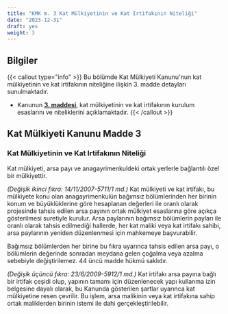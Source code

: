 ```yaml
---
title: "KMK m. 3 Kat Mülkiyetinin ve Kat Irtifakının Niteliği"
date: "2023-12-31"
draft: yes
weight: 3
---
```


## Bilgiler

{{< callout type="info" >}}
Bu bölümde Kat Mülkiyeti Kanunu'nun kat mülkiyetinin ve kat irtifakının niteliğine ilişkin 3. madde detayları sunulmaktadır.

- Kanunun [**3. maddesi**](#kat-mülkiyeti-kanunu-madde-3), kat mülkiyetinin ve kat irtifakının kurulum esaslarını ve niteliklerini açıklamaktadır.
  {{< /callout >}}

## Kat Mülkiyeti Kanunu Madde 3

### Kat Mülkiyetinin ve Kat Irtifakının Niteliği

Kat mülkiyeti, arsa payı ve anagayrimenkuldeki ortak yerlerle bağlantılı özel bir mülkiyettir.

_(Değişik ikinci fıkra: 14/11/2007-5711/1 md.)_ Kat mülkiyeti ve kat irtifakı, bu mülkiyete konu olan anagayrimenkulün bağımsız bölümlerinden her birinin konum ve büyüklüklerine göre hesaplanan değerleri ile oranlı olarak projesinde tahsis edilen arsa payının ortak mülkiyet esaslarına göre açıkça gösterilmesi suretiyle kurulur. Arsa paylarının bağımsız bölümlerin payları ile oranlı olarak tahsis edilmediği hallerde, her kat maliki veya kat irtifakı sahibi, arsa paylarının yeniden düzenlenmesi için mahkemeye başvurabilir.

Bağımsız bölümlerden her birine bu fıkra uyarınca tahsis edilen arsa payı, o bölümlerin değerinde sonradan meydana gelen çoğalma veya azalma sebebiyle değiştirilemez. 44 üncü madde hükmü saklıdır.

_(Değişik üçüncü fıkra: 23/6/2009-5912/1 md.)_ Kat irtifakı arsa payına bağlı bir irtifak çeşidi olup, yapının tamamı için düzenlenecek yapı kullanma izin belgesine dayalı olarak, bu Kanunda gösterilen şartlar uyarınca kat mülkiyetine resen çevrilir. Bu işlem, arsa malikinin veya kat irtifakına sahip ortak maliklerden birinin istemi ile dahi gerçekleştirilebilir.
